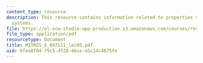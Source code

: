 ```yaml
---
content_type: resource
description: This resource contains information related to properties of linear, time-invariant
  systems.
file: https://ol-ocw-studio-app-production.s3.amazonaws.com/courses/res-6-007-signals-and-systems-spring-2011/bfea8f0475c54f2846cee5c14c4875fe_MITRES_6_007S11_lec05.pdf
file_type: application/pdf
resourcetype: Document
title: MITRES_6_007S11_lec05.pdf
uid: bfea8f04-75c5-4f28-46ce-e5c14c4875fe
---
```

